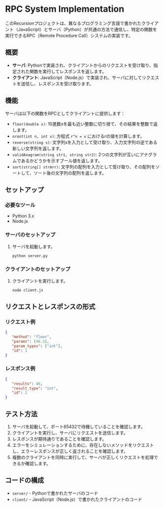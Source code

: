 # RPC System Implementation

このRecursionプロジェクトは、異なるプログラミング言語で書かれたクライアント（JavaScript）とサーバ（Python）が共通の方法で通信し、特定の関数を実行できるRPC（Remote Procedure Call）システムの実装です。

## 概要

- **サーバ**: Pythonで実装され、クライアントからのリクエストを受け取り、指定された関数を実行してレスポンスを返します。
- **クライアント**: JavaScript（Node.js）で実装され、サーバに対してリクエストを送信し、レスポンスを受け取ります。

## 機能

サーバは以下の関数をRPCとしてクライアントに提供します：

- `floor(double x)`: 10進数xを最も近い整数に切り捨て、その結果を整数で返します。
- `nroot(int n, int x)`: 方程式 `r^n = x` におけるrの値を計算します。
- `reverse(string s)`: 文字列sを入力として受け取り、入力文字列の逆である新しい文字列を返します。
- `validAnagram(string str1, string str2)`: 2つの文字列が互いにアナグラムであるかどうかを示すブール値を返します。
- `sort(string[] strArr)`: 文字列の配列を入力として受け取り、その配列をソートして、ソート後の文字列の配列を返します。

## セットアップ

### 必要なツール

- Python 3.x
- Node.js

### サーバのセットアップ

1. サーバを起動します。
   ```bash
   python server.py
   ```

### クライアントのセットアップ

1. クライアントを実行します。
   ```bash
   node client.js
   ```

## リクエストとレスポンスの形式

### リクエスト例

```json
{
   "method": "floor", 
   "params": [40.3], 
   "param_types": ["int"],
   "id": 1
}
```

### レスポンス例

```json
{
   "results": 40,
   "result_type": "int",
   "id": 1
}
```

## テスト方法

1. サーバを起動して、ポート65432で待機していることを確認します。
2. クライアントを実行し、サーバにリクエストを送信します。
3. レスポンスが期待通りであることを確認します。
4. エラーをシミュレーションするために、存在しないメソッドをリクエストし、エラーレスポンスが正しく返されることを確認します。
5. 複数のクライアントを同時に実行して、サーバが正しくリクエストを処理できるか確認します。

## コードの構成

- `server/` - Pythonで書かれたサーバのコード
- `client/` - JavaScript（Node.js）で書かれたクライアントのコード

